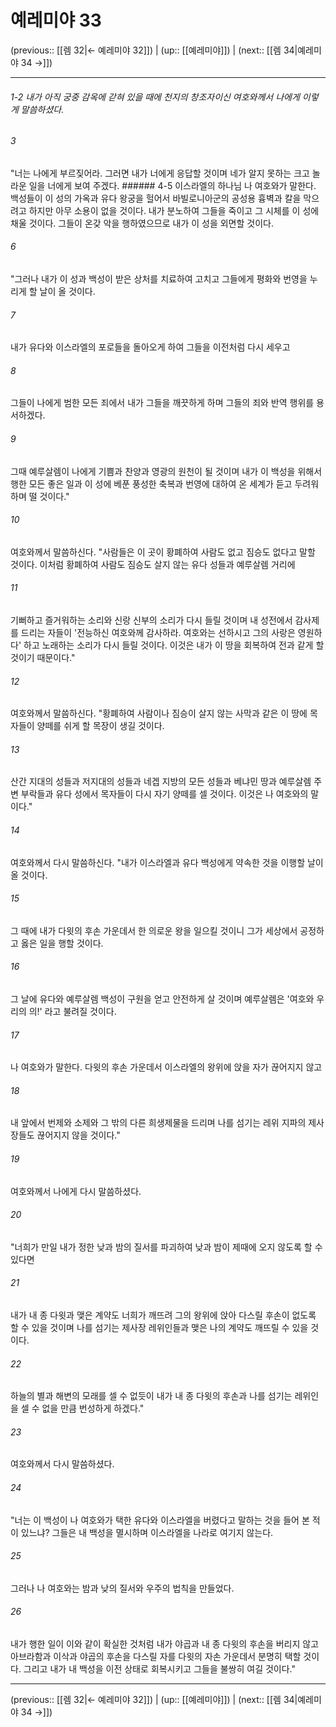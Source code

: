 # 예레미야 33

(previous:: [[렘 32|← 예레미야 32]]) | (up:: [[예레미야]]) | (next:: [[렘 34|예레미야 34 →]])

***
###### 1-2 내가 아직 궁중 감옥에 갇혀 있을 때에 천지의 창조자이신 여호와께서 나에게 이렇게 말씀하셨다. 



###### 3 

"너는 나에게 부르짖어라. 그러면 내가 너에게 응답할 것이며 네가 알지 못하는 크고 놀라운 일을 너에게 보여 주겠다. ###### 4-5 이스라엘의 하나님 나 여호와가 말한다. 백성들이 이 성의 가옥과 유다 왕궁을 헐어서 바빌로니아군의 공성용 흉벽과 칼을 막으려고 하지만 아무 소용이 없을 것이다. 내가 분노하여 그들을 죽이고 그 시체를 이 성에 채울 것이다. 그들이 온갖 악을 행하였으므로 내가 이 성을 외면할 것이다. 



###### 6 

"그러나 내가 이 성과 백성이 받은 상처를 치료하여 고치고 그들에게 평화와 번영을 누리게 할 날이 올 것이다. 



###### 7 

내가 유다와 이스라엘의 포로들을 돌아오게 하여 그들을 이전처럼 다시 세우고 



###### 8 

그들이 나에게 범한 모든 죄에서 내가 그들을 깨끗하게 하며 그들의 죄와 반역 행위를 용서하겠다. 



###### 9 

그때 예루살렘이 나에게 기쁨과 찬양과 영광의 원천이 될 것이며 내가 이 백성을 위해서 행한 모든 좋은 일과 이 성에 베푼 풍성한 축복과 번영에 대하여 온 세계가 듣고 두려워하며 떨 것이다." 



###### 10 

여호와께서 말씀하신다. "사람들은 이 곳이 황폐하여 사람도 없고 짐승도 없다고 말할 것이다. 이처럼 황폐하여 사람도 짐승도 살지 않는 유다 성들과 예루살렘 거리에 



###### 11 

기뻐하고 즐거워하는 소리와 신랑 신부의 소리가 다시 들릴 것이며 내 성전에서 감사제를 드리는 자들이 '전능하신 여호와께 감사하라. 여호와는 선하시고 그의 사랑은 영원하다' 하고 노래하는 소리가 다시 들릴 것이다. 이것은 내가 이 땅을 회복하여 전과 같게 할 것이기 때문이다." 



###### 12 

여호와께서 말씀하신다. "황폐하여 사람이나 짐승이 살지 않는 사막과 같은 이 땅에 목자들이 양떼를 쉬게 할 목장이 생길 것이다. 



###### 13 

산간 지대의 성들과 저지대의 성들과 네겝 지방의 모든 성들과 베냐민 땅과 예루살렘 주변 부락들과 유다 성에서 목자들이 다시 자기 양떼를 셀 것이다. 이것은 나 여호와의 말이다." 



###### 14 

여호와께서 다시 말씀하신다. "내가 이스라엘과 유다 백성에게 약속한 것을 이행할 날이 올 것이다. 



###### 15 

그 때에 내가 다윗의 후손 가운데서 한 의로운 왕을 일으킬 것이니 그가 세상에서 공정하고 옳은 일을 행할 것이다. 



###### 16 

그 날에 유다와 예루살렘 백성이 구원을 얻고 안전하게 살 것이며 예루살렘은 '여호와 우리의 의!' 라고 불려질 것이다. 



###### 17 

나 여호와가 말한다. 다윗의 후손 가운데서 이스라엘의 왕위에 앉을 자가 끊어지지 않고 



###### 18 

내 앞에서 번제와 소제와 그 밖의 다른 희생제물을 드리며 나를 섬기는 레위 지파의 제사장들도 끊어지지 않을 것이다." 



###### 19 

여호와께서 나에게 다시 말씀하셨다. 



###### 20 

"너희가 만일 내가 정한 낮과 밤의 질서를 파괴하여 낮과 밤이 제때에 오지 않도록 할 수 있다면 



###### 21 

내가 내 종 다윗과 맺은 계약도 너희가 깨뜨려 그의 왕위에 앉아 다스릴 후손이 없도록 할 수 있을 것이며 나를 섬기는 제사장 레위인들과 맺은 나의 계약도 깨뜨릴 수 있을 것이다. 



###### 22 

하늘의 별과 해변의 모래를 셀 수 없듯이 내가 내 종 다윗의 후손과 나를 섬기는 레위인을 셀 수 없을 만큼 번성하게 하겠다." 



###### 23 

여호와께서 다시 말씀하셨다. 



###### 24 

"너는 이 백성이 나 여호와가 택한 유다와 이스라엘을 버렸다고 말하는 것을 들어 본 적이 있느냐? 그들은 내 백성을 멸시하며 이스라엘을 나라로 여기지 않는다. 



###### 25 

그러나 나 여호와는 밤과 낮의 질서와 우주의 법칙을 만들었다. 



###### 26 

내가 행한 일이 이와 같이 확실한 것처럼 내가 야곱과 내 종 다윗의 후손을 버리지 않고 아브라함과 이삭과 야곱의 후손을 다스릴 자를 다윗의 자손 가운데서 분명히 택할 것이다. 그리고 내가 내 백성을 이전 상태로 회복시키고 그들을 불쌍히 여길 것이다."

***

(previous:: [[렘 32|← 예레미야 32]]) | (up:: [[예레미야]]) | (next:: [[렘 34|예레미야 34 →]])
